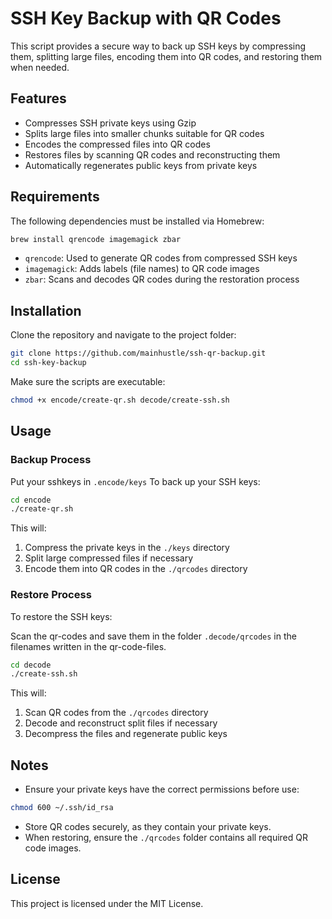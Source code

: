 # SSH Key Backup with QR Codes

This script provides a secure way to back up SSH keys by compressing them, splitting large files, encoding them into QR codes, and restoring them when needed.

## Features
- Compresses SSH private keys using Gzip
- Splits large files into smaller chunks suitable for QR codes
- Encodes the compressed files into QR codes
- Restores files by scanning QR codes and reconstructing them
- Automatically regenerates public keys from private keys

## Requirements
The following dependencies must be installed via Homebrew:

```sh
brew install qrencode imagemagick zbar
```

- `qrencode`: Used to generate QR codes from compressed SSH keys
- `imagemagick`: Adds labels (file names) to QR code images
- `zbar`: Scans and decodes QR codes during the restoration process

## Installation
Clone the repository and navigate to the project folder:

```sh
git clone https://github.com/mainhustle/ssh-qr-backup.git
cd ssh-key-backup
```

Make sure the scripts are executable:

```sh
chmod +x encode/create-qr.sh decode/create-ssh.sh
```

## Usage
### Backup Process
Put your sshkeys in `.encode/keys`
To back up your SSH keys:

```sh
cd encode
./create-qr.sh
```

This will:
1. Compress the private keys in the `./keys` directory
2. Split large compressed files if necessary
3. Encode them into QR codes in the `./qrcodes` directory

### Restore Process
To restore the SSH keys:

Scan the qr-codes and save them in the folder `.decode/qrcodes` in the filenames written in the qr-code-files.

```sh
cd decode
./create-ssh.sh
```

This will:
1. Scan QR codes from the `./qrcodes` directory
2. Decode and reconstruct split files if necessary
3. Decompress the files and regenerate public keys

## Notes
- Ensure your private keys have the correct permissions before use:

```sh
chmod 600 ~/.ssh/id_rsa
```

- Store QR codes securely, as they contain your private keys.
- When restoring, ensure the `./qrcodes` folder contains all required QR code images.

## License
This project is licensed under the MIT License.

